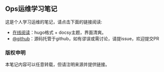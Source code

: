 ## Ops运维学习笔记

这是个人学习运维的笔记，请点击下面的链接阅读:

- [在线阅读](https://codingtd.github.io/)：hugo格式 + docsy主题，界面清爽。
- [@github](https://github.com/codingtd/learning-ops/)：源码托管于github，如有谬误或需讨论，请提issue，欢迎提交PR

### 版权申明

本笔记内容可以任意转载，但请注明来源并提供链接。

